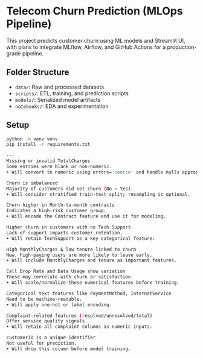 # Telecom Churn Prediction (MLOps Pipeline)

This project predicts customer churn using ML models and Streamlit UI, with plans to integrate MLflow, Airflow, and GitHub Actions for a production-grade pipeline.

## Folder Structure
- `data/`: Raw and processed datasets
- `scripts/`: ETL, training, and prediction scripts
- `models/`: Serialized model artifacts
- `notebooks/`: EDA and experimentation

## Setup
```bash
python -m venv venv
pip install -r requirements.txt

---
Missing or invalid TotalCharges
Some entries were blank or non-numeric.
➤ Will convert to numeric using errors='coerce' and handle nulls appropriately (drop or impute).

Churn is imbalanced
Majority of customers did not churn (No > Yes).
➤ Will consider stratified train-test split; resampling is optional.

Churn higher in Month-to-month contracts
Indicates a high-risk customer group.
➤ Will encode the Contract feature and use it for modeling.

Higher churn in customers with no Tech Support
Lack of support impacts customer retention.
➤ Will retain TechSupport as a key categorical feature.

High MonthlyCharges & low tenure linked to churn
New, high-paying users are more likely to leave early.
➤ Will include MonthlyCharges and tenure as important features.

Call Drop Rate and Data Usage show variation
These may correlate with churn or satisfaction.
➤ Will scale/normalize these numerical features before training.

Categorical text features like PaymentMethod, InternetService
Need to be machine-readable.
➤ Will apply one-hot or label encoding.

Complaint-related features (resolved/unresolved/total)
Offer service quality signals.
➤ Will retain all complaint columns as numeric inputs.

customerID is a unique identifier
Not useful for prediction.
➤ Will drop this column before model training.

